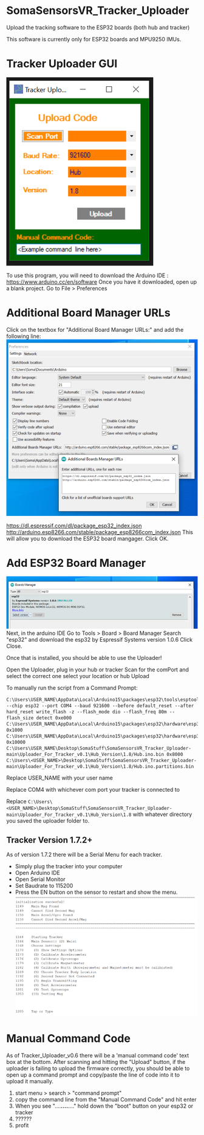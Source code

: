 # SomaSensorsVR_Tracker_Uploader
Upload the tracking software to the ESP32 boards (both hub and tracker)

This software is currently only for ESP32 boards and MPU9250 IMUs.

# Tracker Uploader GUI
![](images/Tracker_Uploader_v0.6.png)

To use this program, you will need to download the Arduino IDE : https://www.arduino.cc/en/software
Once you have it downloaded, open up a blank project.
Go to File > Preferences


# Additional Board Manager URLs
Click on the textbox for "Additional Board Manager URLs:" and add the following line:
![](images/Additional_Board_Manager_URLs.png)

https://dl.espressif.com/dl/package_esp32_index.json
http://arduino.esp8266.com/stable/package_esp8266com_index.json
This will allow you to download the ESP32 board mangager.
Click OK.

# Add ESP32 Board Manager
![](images/Board_Managers_esp32.png)
Next, in the arduino IDE Go to
Tools > Board > Board Manager
Search "esp32" and download the esp32 by Espressif Systems version 1.0.6
Click Close.

Once that is installed, you should be able to use the Uploader!

Open the Uploader, plug in your hub or tracker
Scan for the comPort and select the correct one
select your location or hub
Upload

To manually run the script from a Command Prompt:
```
C:\Users\USER_NAME\AppData\Local\Arduino15\packages\esp32\tools\esptool_py\3.0.0/esptool.exe --chip esp32 --port COM4 --baud 921600 --before default_reset --after hard_reset write_flash -z --flash_mode dio --flash_freq 80m --flash_size detect 0xe000 C:\Users\USER_NAME\AppData\Local\Arduino15\packages\esp32\hardware\esp32\1.0.6/tools/partitions/boot_app0.bin 0x1000 C:\Users\USER_NAME\AppData\Local\Arduino15\packages\esp32\hardware\esp32\1.0.6/tools/sdk/bin/bootloader_qio_80m.bin 0x10000 C:\Users\USER_NAME\Desktop\SomaStuff\SomaSensorsVR_Tracker_Uploader-main\Uploader_For_Tracker_v0.1\Hub_Version\1.8/Hub.ino.bin 0x8000 C:\Users\<USER_NAME>\Desktop\SomaStuff\SomaSensorsVR_Tracker_Uploader-main\Uploader_For_Tracker_v0.1\Hub_Version\1.8/Hub.ino.partitions.bin
```
Replace USER_NAME with your user name

Replace COM4 with whichever com port your tracker is connected to
  
Replace `C:\Users\<USER_NAME>\Desktop\SomaStuff\SomaSensorsVR_Tracker_Uploader-main\Uploader_For_Tracker_v0.1\Hub_Version\1.8` with whatever directory you saved the uploader folder to.

## Tracker Version 1.7.2+
As of version 1.7.2 there will be a Serial Menu for each tracker.
- Simply plug the tracker into your computer
- Open Arduino IDE
- Open Serial Monitor
- Set Baudrate to 115200
- Press the EN button on the sensor to restart and show the menu.
![](images/Tracker_Menu.png)


# Manual Command Code
As of Tracker_Uploader_v0.6 there will be a 'manual command code' text box at the bottom.
After scanning and hitting the "Upload" button, if the uploader is failing to upload the firmware correctly, you should be able to open up a command prompt and copy/paste the line of code into it to upload it manually.
1) start menu > search > "command prompt"
2) copy the command line from the "Manual Command Code" and hit enter
3) When you see "....____....____...." hold down the "boot" button on your esp32 or tracker
4) ??????
5) profit
